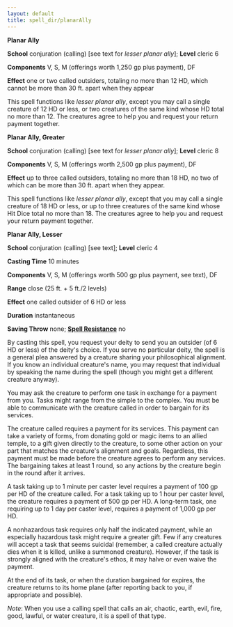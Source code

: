 ```yaml
---
layout: default
title: spell_dir/planarAlly
---
```

 **Planar Ally**

**School** conjuration (calling) [see text for _lesser planar ally_]; **Level** cleric 6

**Components** V, S, M (offerings worth 1,250 gp plus payment), DF

**Effect** one or two called outsiders, totaling no more than 12 HD, which cannot be more than 30 ft. apart when they appear

This spell functions like _lesser planar ally_, except you may call a single creature of 12 HD or less, or two creatures of the same kind whose HD total no more than 12. The creatures agree to help you and request your return payment together.

**Planar Ally, Greater**

**School** conjuration (calling) [see text for _lesser planar ally_]; **Level** cleric 8

**Components** V, S, M (offerings worth 2,500 gp plus payment), DF

**Effect** up to three called outsiders, totaling no more than 18 HD, no two of which can be more than 30 ft. apart when they appear.

This spell functions like _lesser planar ally_, except that you may call a single creature of 18 HD or less, or up to three creatures of the same kind whose Hit Dice total no more than 18. The creatures agree to help you and request your return payment together.

**Planar Ally, Lesser**

**School** conjuration (calling) [see text]; **Level** cleric 4

**Casting Time** 10 minutes

**Components** V, S, M (offerings worth 500 gp plus payment, see text), DF

**Range** close (25 ft. + 5 ft./2 levels)

**Effect** one called outsider of 6 HD or less

**Duration** instantaneous

**Saving Throw** none; **[Spell Resistance](../glossary#_spell-resistance)** no

By casting this spell, you request your deity to send you an outsider (of 6 HD or less) of the deity's choice. If you serve no particular deity, the spell is a general plea answered by a creature sharing your philosophical alignment. If you know an individual creature's name, you may request that individual by speaking the name during the spell (though you might get a different creature anyway).

You may ask the creature to perform one task in exchange for a payment from you. Tasks might range from the simple to the complex. You must be able to communicate with the creature called in order to bargain for its services.

The creature called requires a payment for its services. This payment can take a variety of forms, from donating gold or magic items to an allied temple, to a gift given directly to the creature, to some other action on your part that matches the creature's alignment and goals. Regardless, this payment must be made before the creature agrees to perform any services. The bargaining takes at least 1 round, so any actions by the creature begin in the round after it arrives.

A task taking up to 1 minute per caster level requires a payment of 100 gp per HD of the creature called. For a task taking up to 1 hour per caster level, the creature requires a payment of 500 gp per HD. A long-term task, one requiring up to 1 day per caster level, requires a payment of 1,000 gp per HD.

A nonhazardous task requires only half the indicated payment, while an especially hazardous task might require a greater gift. Few if any creatures will accept a task that seems suicidal (remember, a called creature actually dies when it is killed, unlike a summoned creature). However, if the task is strongly aligned with the creature's ethos, it may halve or even waive the payment.

At the end of its task, or when the duration bargained for expires, the creature returns to its home plane (after reporting back to you, if appropriate and possible).

_Note_: When you use a calling spell that calls an air, chaotic, earth, evil, fire, good, lawful, or water creature, it is a spell of that type.

